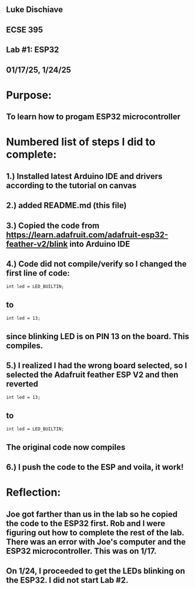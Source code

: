 ## Luke Dischiave
## ECSE 395 
## Lab #1: ESP32
## 01/17/25, 1/24/25

# Purpose: 
## To learn how to progam ESP32 microcontroller 

# Numbered list of steps I did to complete:
## 1.) Installed latest Arduino IDE and drivers according to the tutorial on canvas
## 2.) added README.md (this file)
## 3.) Copied the code from https://learn.adafruit.com/adafruit-esp32-feather-v2/blink into Arduino IDE
## 4.) Code did not compile/verify so I changed the first line of code: 
	int led = LED_BUILTIN;
## to 
	int led = 13;
## since blinking LED is on PIN 13 on the board. This compiles.
## 5.) I realized I had the wrong board selected, so I selected the Adafruit feather ESP V2 and then reverted 
	int led = 13;
## to
	int led = LED_BUILTIN;
## The original code now compiles
## 6.) I push the code to the ESP and voila, it work!

# Reflection:
## Joe got farther than us in the lab so he copied the code to the ESP32 first. Rob and I were figuring out how to complete the rest of the lab. There was an error with Joe's computer and the ESP32 microcontroller. This was on 1/17.

## On 1/24, I proceeded to get the LEDs blinking on the ESP32. I did not start Lab #2.
